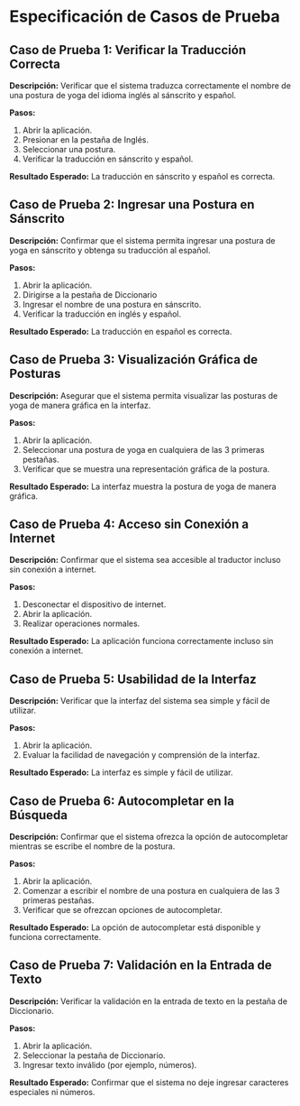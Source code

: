 # Especificación de Casos de Prueba

## Caso de Prueba 1: Verificar la Traducción Correcta

**Descripción:**
Verificar que el sistema traduzca correctamente el nombre de una postura de yoga del idioma inglés al sánscrito y español.

**Pasos:**
1. Abrir la aplicación.
2. Presionar en la pestaña de Inglés.
3. Seleccionar una postura.
4. Verificar la traducción en sánscrito y español.

**Resultado Esperado:**
La traducción en sánscrito y español es correcta.

## Caso de Prueba 2: Ingresar una Postura en Sánscrito

**Descripción:**
Confirmar que el sistema permita ingresar una postura de yoga en sánscrito y obtenga su traducción al español.

**Pasos:**
1. Abrir la aplicación.
2. Dirigirse a la pestaña de Diccionario
3. Ingresar el nombre de una postura en sánscrito.
4. Verificar la traducción en inglés y español.

**Resultado Esperado:**
La traducción en español es correcta.

## Caso de Prueba 3: Visualización Gráfica de Posturas

**Descripción:**
Asegurar que el sistema permita visualizar las posturas de yoga de manera gráfica en la interfaz.

**Pasos:**
1. Abrir la aplicación.
2. Seleccionar una postura de yoga en cualquiera de las 3 primeras pestañas.
3. Verificar que se muestra una representación gráfica de la postura.

**Resultado Esperado:**
La interfaz muestra la postura de yoga de manera gráfica.

## Caso de Prueba 4: Acceso sin Conexión a Internet

**Descripción:**
Confirmar que el sistema sea accesible al traductor incluso sin conexión a internet.

**Pasos:**
1. Desconectar el dispositivo de internet.
2. Abrir la aplicación.
3. Realizar operaciones normales.

**Resultado Esperado:**
La aplicación funciona correctamente incluso sin conexión a internet.

## Caso de Prueba 5: Usabilidad de la Interfaz

**Descripción:**
Verificar que la interfaz del sistema sea simple y fácil de utilizar.

**Pasos:**
1. Abrir la aplicación.
2. Evaluar la facilidad de navegación y comprensión de la interfaz.

**Resultado Esperado:**
La interfaz es simple y fácil de utilizar.

## Caso de Prueba 6: Autocompletar en la Búsqueda

**Descripción:**
Confirmar que el sistema ofrezca la opción de autocompletar mientras se escribe el nombre de la postura.

**Pasos:**
1. Abrir la aplicación.
2. Comenzar a escribir el nombre de una postura en cualquiera de las 3 primeras pestañas.
3. Verificar que se ofrezcan opciones de autocompletar.

**Resultado Esperado:**
La opción de autocompletar está disponible y funciona correctamente.

## Caso de Prueba 7: Validación en la Entrada de Texto

**Descripción:**
Verificar la validación en la entrada de texto en la pestaña de Diccionario.

**Pasos:**
1. Abrir la aplicación.
2. Seleccionar la pestaña de Diccionario.
3. Ingresar texto inválido (por ejemplo, números).

**Resultado Esperado:**
Confirmar que el sistema no deje ingresar caracteres especiales ni números.